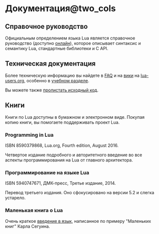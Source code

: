 # Документация@two_cols

## Справочное руководство

Официальным определением языка Lua является справочное руководство (доступно [онлайн](contents_ru.html)), которое описывает синтаксис и семантику Lua, стандартные библиотеки и C API.

## Техническая документация

Более техническую информацию вы найдете в [FAQ](https://www.lua.org/faq.html) и на [вики](http://lua-users.org/wiki/) на [lua-users.org](http://lua-users.org/), особенно в [учебном разделе](http://lua-users.org/wiki/TutorialDirectory). 

Вы можете также [пролистать исходный код](https://www.lua.org/source/).

## Книги

Книги по Lua доступны в бумажном и электронном виде. Покупая копию книги, вы помогаете поддерживать проект Lua.

### Programming in Lua

ISBN 8590379868, Lua.org, Fourth edition, August 2016.

Четвертое издание подробного и авторитетного введение во все аспекты программирования на Lua от главного архитектора. 

### Программирование на языке Lua

ISBN 5940747671, ДМК-пресс, Третье издание, 2014.

Перевод третьего издания. Оно сфокусировано на версии 5.2 и слегка устарело.

### Маленькая книга о Lua

Очень краткое [введение в язык](https://atrax.tech/little-library/lua), написанное по примеру "Маленьких книг" Карла Сегуина.
